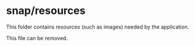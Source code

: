 # snap/resources

This folder contains resources (such as images) needed by the application. 

This file can be removed.
